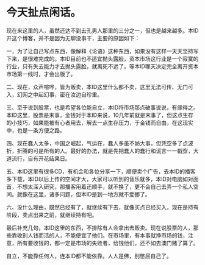 今天扯点闲话。
====

			

现在来这里的人，虽然还达不到去孔男人那里的三分之一，但也是越来越多。本ID开这个博客，并不是因为无聊没事干，主要的原因如下：

一，为了让自己写点东西，像解释《论语》这种东西，如果没有这样一天天坚持写下来，是很难完成的。本ID目前也不适宜抛头露脸，资本市场这行业是一个寂寞的行业，只有失去能力才去抛头露脸，就离死不远了。等本ID哪天决定完全离开资本市场第一线时，才会出版了。

二、现在，众声喧哗，皆为贩卖，本ID这里什么都不卖，这里无法可传、无门可入，幻网之中起幻事，密在汝边自珍重。

三、至于说到股票，也是希望各位能自立，本ID将市场那点破事说说，有缘得之。本ID这里，股票是末事，金钱对于本ID来说，10几年前就是末事了，但这点生存的小技巧，如果能被有心者用去，解去一点生存压力，于金钱而自由，在这现实中，也是一条方便之路。

四、现在蠢人太多，中国之崛起，气运在，蠢人多虽不妨大事，但凭空多了点波折，折腾的可是所有的人。最好的办法，就是先把蠢人的蠢行和谎言一一戳穿，大道流行，自有开花结果日。

五、本ID这里有很多CD，有机会和各位分享一下，顺便卖个广告，去本ID的播客多下载，本ID以后上传的空间才大，大家可以听到的音乐就多，本ID对电脑如对面首，不想太深入研究，那播客用着还顺手，就不换了，更不会自己去弄一个私人空间。就像在这里，诸多问题，但本ID是到一地方就不爱挪了。

六、没什么理由，既然已经有了，就继续有下去，就像买点已经买入，现在是持有阶段，卖点出来之前，就继续持有吧。

最后补充几句，本ID这里的东西，不排除有人会拿出去贩卖。现在说股票的人，那些靠收别人钱而活的人，不能便宜了他们。在市场里，有本事就挣市场的钱，注意，所有要收钱的，都一定是市场的失败者，给钱他们，还不如去澳门赌了算了。

自立，不能靠任何人，连本ID都不能依靠。人人是佛，别憋屈自己了。
